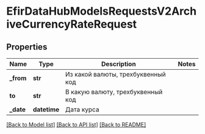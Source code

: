 # EfirDataHubModelsRequestsV2ArchiveCurrencyRateRequest

## Properties
Name | Type | Description | Notes
------------ | ------------- | ------------- | -------------
**_from** | **str** | Из какой валюты, трехбуквенный код | 
**to** | **str** | В какую валюту, трехбуквенный код | 
**_date** | **datetime** | Дата курса | 

[[Back to Model list]](../README.md#documentation-for-models) [[Back to API list]](../README.md#documentation-for-api-endpoints) [[Back to README]](../README.md)

